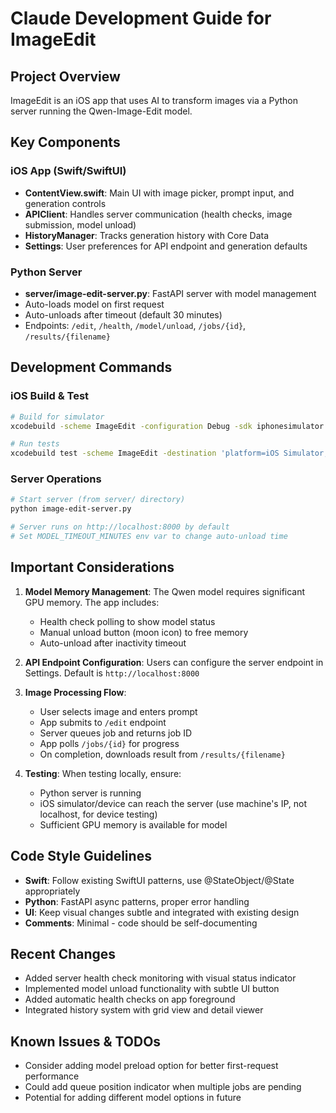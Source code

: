 # Claude Development Guide for ImageEdit

## Project Overview
ImageEdit is an iOS app that uses AI to transform images via a Python server running the Qwen-Image-Edit model.

## Key Components

### iOS App (Swift/SwiftUI)
- **ContentView.swift**: Main UI with image picker, prompt input, and generation controls
- **APIClient**: Handles server communication (health checks, image submission, model unload)
- **HistoryManager**: Tracks generation history with Core Data
- **Settings**: User preferences for API endpoint and generation defaults

### Python Server
- **server/image-edit-server.py**: FastAPI server with model management
- Auto-loads model on first request
- Auto-unloads after timeout (default 30 minutes)
- Endpoints: `/edit`, `/health`, `/model/unload`, `/jobs/{id}`, `/results/{filename}`

## Development Commands

### iOS Build & Test
```bash
# Build for simulator
xcodebuild -scheme ImageEdit -configuration Debug -sdk iphonesimulator -derivedDataPath build

# Run tests
xcodebuild test -scheme ImageEdit -destination 'platform=iOS Simulator,name=iPhone 15'
```

### Server Operations
```bash
# Start server (from server/ directory)
python image-edit-server.py

# Server runs on http://localhost:8000 by default
# Set MODEL_TIMEOUT_MINUTES env var to change auto-unload time
```

## Important Considerations

1. **Model Memory Management**: The Qwen model requires significant GPU memory. The app includes:
   - Health check polling to show model status
   - Manual unload button (moon icon) to free memory
   - Auto-unload after inactivity timeout

2. **API Endpoint Configuration**: Users can configure the server endpoint in Settings. Default is `http://localhost:8000`

3. **Image Processing Flow**:
   - User selects image and enters prompt
   - App submits to `/edit` endpoint
   - Server queues job and returns job ID
   - App polls `/jobs/{id}` for progress
   - On completion, downloads result from `/results/{filename}`

4. **Testing**: When testing locally, ensure:
   - Python server is running
   - iOS simulator/device can reach the server (use machine's IP, not localhost, for device testing)
   - Sufficient GPU memory is available for model

## Code Style Guidelines

- **Swift**: Follow existing SwiftUI patterns, use @StateObject/@State appropriately
- **Python**: FastAPI async patterns, proper error handling
- **UI**: Keep visual changes subtle and integrated with existing design
- **Comments**: Minimal - code should be self-documenting

## Recent Changes

- Added server health check monitoring with visual status indicator
- Implemented model unload functionality with subtle UI button
- Added automatic health checks on app foreground
- Integrated history system with grid view and detail viewer

## Known Issues & TODOs

- Consider adding model preload option for better first-request performance
- Could add queue position indicator when multiple jobs are pending
- Potential for adding different model options in future